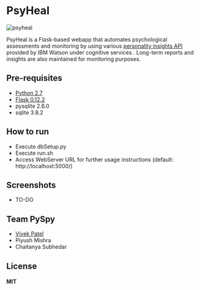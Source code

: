 # **PsyHeal**
![psyheal](https://user-images.githubusercontent.com/15742618/31468614-1f7b8348-aefc-11e7-925b-6e95daf888ea.png)

PsyHeal is a Flask-based webapp that automates psychological assessments and monitoring by using various [personality insights API](https://www.ibm.com/watson/services/personality-insights/) provided by IBM Watson under cognitive services . Long-term reports and insights are also maintained for monitoring purposes.

## Pre-requisites
* [Python 2.7](https://www.python.org/download/releases/2.7/)
* [Flask 0.12.2](https://pypi.python.org/pypi/Flask/0.12.2)
* pysqlite 2.6.0
* sqlite 3.8.2

## How to run
* Execute dbSetup.py
* Execute run.sh
* Access WebServer URL for further usage instructions (default: http://localhost:5000/)

## Screenshots
* TO-DO

## Team PySpy
* [Vivek Patel](https://github.com/Necrote)
* Piyush Mishra
* Chaitanya Subhedar

## License
#### MIT
